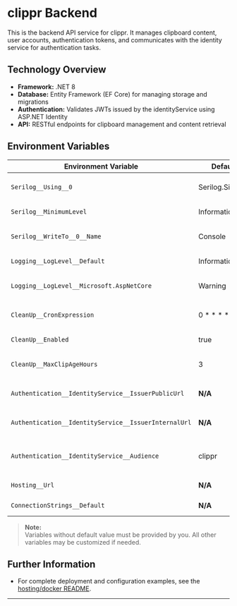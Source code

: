 # clippr Backend

This is the backend API service for clippr. It manages clipboard content, user accounts, authentication tokens, and communicates with the identity service for authentication tasks.

## Technology Overview

- **Framework:** .NET 8
- **Database:** Entity Framework (EF Core) for managing storage and migrations
- **Authentication:** Validates JWTs issued by the identityService using ASP.NET Identity
- **API:** RESTful endpoints for clipboard management and content retrieval

## Environment Variables

| Environment Variable                                 | Default Value         | Description                                                  |
| ---------------------------------------------------- | --------------------- | ------------------------------------------------------------ |
| `Serilog__Using__0`                                  | Serilog.Sinks.Console | The logging sink used by Serilog (array item 0).             |
| `Serilog__MinimumLevel`                              | Information           | Minimum log level for Serilog.                               |
| `Serilog__WriteTo__0__Name`                          | Console               | Sets Serilog sink destination (array item 0: Console).       |
| `Logging__LogLevel__Default`                         | Information           | Default application log level.                               |
| `Logging__LogLevel__Microsoft.AspNetCore`            | Warning               | Log level for Microsoft.AspNetCore namespace.                |
| `CleanUp__CronExpression`                            | 0 \* \* \* \*         | Cron expression for scheduled cleanup job.                   |
| `CleanUp__Enabled`                                   | true                  | Whether the cleanup job is enabled.                          |
| `CleanUp__MaxClipAgeHours`                           | 3                     | Maximum age of clips (in hours) before cleanup runs.         |
| `Authentication__IdentityService__IssuerPublicUrl`   | **N/A**               | Public URL of the identity service issuer.                   |
| `Authentication__IdentityService__IssuerInternalUrl` | **N/A**               | Internal URL of the identity service issuer.                 |
| `Authentication__IdentityService__Audience`          | clippr                | Expected audience value for identity service authentication. |
| `Hosting__Url`                                       | **N/A**               | The URL the web server listens on.                           |
| `ConnectionStrings__Default`                         | **N/A**               | Default database connection string.                          |

> **Note:**  
> Variables without default value must be provided by you. All other variables may be customized if needed.

## Further Information

- For complete deployment and configuration examples, see the [hosting/docker README](../hosting/docker/README.md).

---
